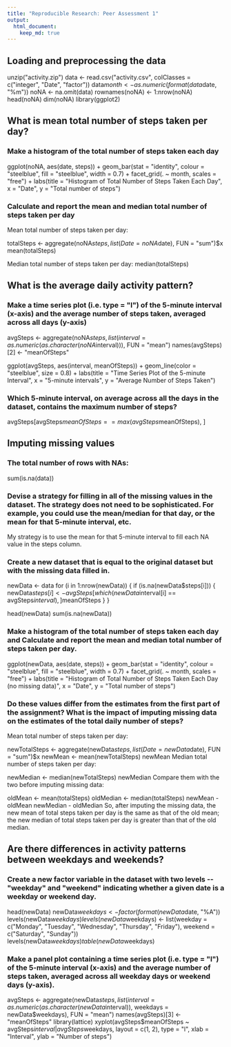 ```yaml
---
title: "Reproducible Research: Peer Assessment 1"
output: 
  html_document:
    keep_md: true
---
```



## Loading and preprocessing the data

unzip("activity.zip")
data <- read.csv("activity.csv", colClasses = c("integer", "Date", "factor"))
data$month <- as.numeric(format(data$date, "%m"))
noNA <- na.omit(data)
rownames(noNA) <- 1:nrow(noNA)
head(noNA)
dim(noNA)
library(ggplot2)


## What is mean total number of steps taken per day?

### Make a histogram of the total number of steps taken each day

ggplot(noNA, aes(date, steps)) + geom_bar(stat = "identity", colour = "steelblue", fill = "steelblue", width = 0.7) + facet_grid(. ~ month, scales = "free") + labs(title = "Histogram of Total Number of Steps Taken Each Day", x = "Date", y = "Total number of steps")


### Calculate and report the mean and median total number of steps taken per day

Mean total number of steps taken per day:

totalSteps <- aggregate(noNA$steps, list(Date = noNA$date), FUN = "sum")$x
mean(totalSteps)


Median total number of steps taken per day:
median(totalSteps)


## What is the average daily activity pattern?

### Make a time series plot (i.e. type = "l") of the 5-minute interval (x-axis) and the average number of steps taken, averaged across all days (y-axis)

avgSteps <- aggregate(noNA$steps, list(interval = as.numeric(as.character(noNA$interval))), FUN = "mean")
names(avgSteps)[2] <- "meanOfSteps"

ggplot(avgSteps, aes(interval, meanOfSteps)) + geom_line(color = "steelblue", size = 0.8) + labs(title = "Time Series Plot of the 5-minute Interval", x = "5-minute intervals", y = "Average Number of Steps Taken")

### Which 5-minute interval, on average across all the days in the dataset, contains the maximum number of steps?
avgSteps[avgSteps$meanOfSteps == max(avgSteps$meanOfSteps), ]


## Imputing missing values

### The total number of rows with NAs:
sum(is.na(data))


### Devise a strategy for filling in all of the missing values in the dataset. The strategy does not need to be sophisticated. For example, you could use the mean/median for that day, or the mean for that 5-minute interval, etc.
My strategy is to use the mean for that 5-minute interval to fill each NA value in the steps column.

### Create a new dataset that is equal to the original dataset but with the missing data filled in.
newData <- data 
for (i in 1:nrow(newData)) {
    if (is.na(newData$steps[i])) {
        newData$steps[i] <- avgSteps[which(newData$interval[i] == avgSteps$interval), ]$meanOfSteps
    }
}

head(newData)
sum(is.na(newData))

### Make a histogram of the total number of steps taken each day and Calculate and report the mean and median total number of steps taken per day.
ggplot(newData, aes(date, steps)) + geom_bar(stat = "identity",
                                             colour = "steelblue",
                                             fill = "steelblue",
                                             width = 0.7) + facet_grid(. ~ month, scales = "free") + labs(title = "Histogram of Total Number of Steps Taken Each Day (no missing data)", x = "Date", y = "Total number of steps")

### Do these values differ from the estimates from the first part of the assignment? What is the impact of imputing missing data on the estimates of the total daily number of steps?
Mean total number of steps taken per day:

newTotalSteps <- aggregate(newData$steps, 
                           list(Date = newData$date), 
                           FUN = "sum")$x
newMean <- mean(newTotalSteps)
newMean
Median total number of steps taken per day:

newMedian <- median(newTotalSteps)
newMedian
Compare them with the two before imputing missing data:

oldMean <- mean(totalSteps)
oldMedian <- median(totalSteps)
newMean - oldMean
newMedian - oldMedian
So, after imputing the missing data, the new mean of total steps taken per day is the same as that of the old mean; the new median of total steps taken per day is greater than that of the old median.



## Are there differences in activity patterns between weekdays and weekends?

### Create a new factor variable in the dataset with two levels -- "weekday" and "weekend" indicating whether a given date is a weekday or weekend day.
head(newData)
newData$weekdays <- factor(format(newData$date, "%A"))
levels(newData$weekdays)
levels(newData$weekdays) <- list(weekday = c("Monday", "Tuesday",
                                             "Wednesday", 
                                             "Thursday", "Friday"),
                                 weekend = c("Saturday", "Sunday"))
levels(newData$weekdays)
table(newData$weekdays)

### Make a panel plot containing a time series plot (i.e. type = "l") of the 5-minute interval (x-axis) and the average number of steps taken, averaged across all weekday days or weekend days (y-axis).
avgSteps <- aggregate(newData$steps, 
                      list(interval = as.numeric(as.character(newData$interval)), 
                           weekdays = newData$weekdays),
                      FUN = "mean")
names(avgSteps)[3] <- "meanOfSteps"
library(lattice)
xyplot(avgSteps$meanOfSteps ~ avgSteps$interval | avgSteps$weekdays, 
       layout = c(1, 2), type = "l", 
       xlab = "Interval", ylab = "Number of steps")